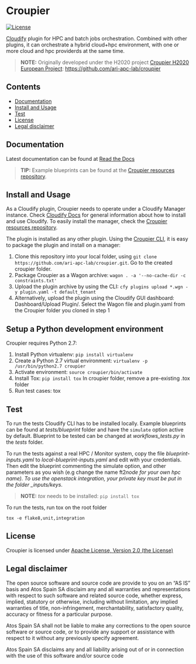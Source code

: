 # Croupier

[![License](https://img.shields.io/badge/License-Apache%202.0-blue.svg)](https://opensource.org/licenses/Apache-2.0)

[Cloudify](http://cloudify.co/) plugin for HPC and batch jobs orchestration. Combined with other plugins, it can orchestrate a hybrid cloud+hpc environment, with one or more cloud and hpc providerds at the same time.

> **NOTE:** Originally developed under the H2020 project [Croupier H2020 European Project](http://www.croupier.eu/): <https://github.com/ari-apc-lab/croupier>

## Contents

- [Documentation](#documentation)
- [Install and Usage](#install-and-usage)
- [Test](#test)
- [License](#license)
- [Legal disclaimer](#legal-disclaimer)

## Documentation

Latest documentation can be found at [Read the Docs](https://croupier.readthedocs.io)

> **TIP:** Example blueprints can be found at the [Croupier resources repository](https://github.com/ari-apc-lab/croupier-resources).

## Install and Usage

As a Cloudify plugin, Croupier needs to operate under a Cloudify Manager instance.
Check [Cloudify Docs](http://docs.getcloudify.org/4.5.5/intro/what-is-cloudify)
for general information about how to install and use Cloudify. To easily install
the manager, check the
[Croupier resources repository](https://github.com/ari-apc-lab/croupier-resources).

The plugin is installed as any other plugin. Using the [Croupier
CLI](https://github.com/ari-apc-lab/croupier-cli), it is easy to package the
plugin and install on a manager:

1. Clone this repository into your local folder, using `git clone https://github.com/ari-apc-lab/croupier.git`. Go to the created croupier folder.
2. Package Croupier as a Wagon archive: `wagon . -a '--no-cache-dir -c constraints.txt'`
3. Upload the plugin archive by using the CLI: `cfy plugins upload *.wgn -y plugin.yaml -t default_tenant`
4. Alternatively, upload the plugin using the Cloudify GUI dashboard: Dashboard/Upload Plugin/. Select the Wagon file and plugin.yaml from the Croupier folder you cloned in step 1

## Setup a Python development environment
Croupier requires Python 2.7:

1. Install Python virtualenv: `pip install virtualenv`
2. Create a Python 2.7 virtual environment: `virtualenv -p /usr/bin/python2.7 croupier`
3. Activate environment: `source croupier/bin/activate`
4. Install Tox: `pip install tox`
In croupier folder, remove a pre-existing .tox folder
5. Run test cases: tox

## Test

To run the tests Cloudify CLI has to be installed locally. Example blueprints can be found at _tests/blueprint_ folder and have the `simulate` option active by default. Blueprint to be tested can be changed at _workflows_tests.py_ in the _tests_ folder.

To run the tests against a real HPC / Monitor system, copy the file _blueprint-inputs.yaml_ to _local-blueprint-inputs.yaml_ and edit with your credentials. Then edit the blueprint commenting the simulate option, and other parameters as you wish (e.g change the name ft2*node for your own hpc name). To use the openstack integration, your private key must be put in the folder \_inputs/keys*.

> **NOTE:** _tox_ needs to be installed: `pip install tox`

To run the tests, run tox on the root folder

```shell
tox -e flake8,unit,integration
```

## License

Croupier is licensed under [Apache License, Version 2.0 (the License)](./LICENSE)

## Legal disclaimer

The open source software and source code are provide to you on an “AS IS” basis and Atos Spain SA disclaim any and all warranties and representations with respect to such software and related source code, whether express, implied, statutory or otherwise, including without limitation, any implied warranties of title, non-infringement, merchantability, satisfactory quality, accuracy or fitness for a particular purpose.

Atos Spain SA shall not be liable to make any corrections to the open source software or source code, or to provide any support or assistance with respect to it without any previously specify agreement.

Atos Spain SA disclaims any and all liability arising out of or in connection with the use of this software and/or source code
